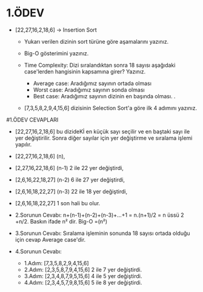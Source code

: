 # 1.ÖDEV
- [22,27,16,2,18,6] -> Insertion Sort

    - Yukarı verilen dizinin sort türüne göre aşamalarını yazınız.

    - Big-O gösterimini yazınız.

    - Time Complexity: Dizi sıralandıktan sonra 18 sayısı aşağıdaki case'lerden hangisinin kapsamına girer? Yazınız.

        - Average case: Aradığımız sayının ortada olması
        - Worst case: Aradığımız sayının sonda olması
        - Best case: Aradığımız sayının dizinin en başında olması.
.

    - [7,3,5,8,2,9,4,15,6] dizisinin Selection Sort'a göre ilk 4 adımını yazınız.

#1.ÖDEV CEVAPLARI
- [22,27,16,2,18,6] bu dizideKİ en küçük sayı seçilir ve en baştaki sayı ile yer değiştirilir. Sonra diğer sayılar için yer değiştirme ve sıralama işlemi yapılır.
- [22,27,16,2,18,6] (n), 
- [2,27,16,22,18,6] (n-1) 2 ile 22 yer değiştirdi,
- [2,6,16,22,18,27] (n-2) 6 ile 27 yer değiştirdi,
- [2,6,16,18,22,27] (n-3) 22 ile 18 yer değiştirdi,
- [2,6,16,18,22,27] 1 son hali bu olur.

- 2.Sorunun Cevabı: n+(n-1)+(n-2)+(n-3)+...+1 = n.(n+1)/2 = n üssü 2 +n/2. Baskın ifade n² dir. Big-O =(n²)
- 3.Sorunun Cevabı: Sıralama işleminin sonunda 18 sayısı ortada olduğu için cevap Average case'dir.
- 4.Sorunun Cevabı:
    - 1.Adım: [7,3,5,8,2,9,4,15,6]
    - 2.Adım: [2,3,5,8,7,9,4,15,6] 2 ile 7 yer değiştirdi.
    - 3.Adım: [2,3,4,8,7,9,5,15,6] 4 ile 5 yer değiştirdi.
    - 4.Adım: [2,3,4,5,7,9,8,15,6] 5 ile 8 yer değiştirdi.